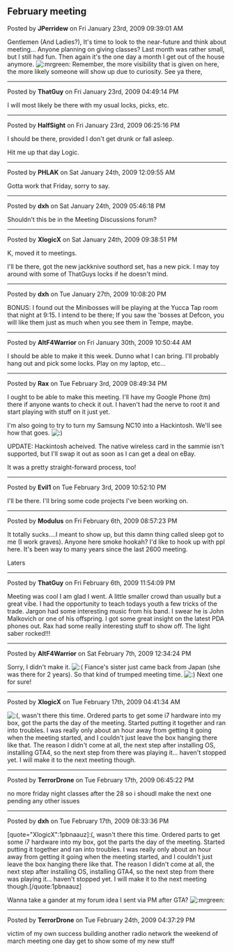 ## February meeting
Posted by **JPerridew** on Fri January 23rd, 2009 09:39:01 AM

Gentlemen (And Ladies?),
It's time to look to the near-future and think about meeting...
Anyone planning on giving classes?  Last month was rather small, but I still had fun.  Then again it's the one day a month I get out of the house anymore.  <!-- s:mrgreen: --><img src="{SMILIES_PATH}/icon_mrgreen.gif" alt=":mrgreen:" title="Mr. Green" /><!-- s:mrgreen: --> 
Remember, the more visibility that is given on here, the more likely someone will show up due to curiosity.
See ya there,

--------------------------------------------------------------------------------

Posted by **ThatGuy** on Fri January 23rd, 2009 04:49:14 PM

I will most likely be there with my usual locks, picks, etc.

--------------------------------------------------------------------------------

Posted by **HalfSight** on Fri January 23rd, 2009 06:25:16 PM

I should be there, provided I don't get drunk or fall asleep.

Hit me up that day Logic.

--------------------------------------------------------------------------------

Posted by **PHLAK** on Sat January 24th, 2009 12:09:55 AM

Gotta work that Friday, sorry to say.

--------------------------------------------------------------------------------

Posted by **dxh** on Sat January 24th, 2009 05:46:18 PM

Shouldn't this be in the Meeting Discussions forum?

--------------------------------------------------------------------------------

Posted by **XlogicX** on Sat January 24th, 2009 09:38:51 PM

K, moved it to meetings.

I'll be there, got the new jackknive southord set, has a new pick. I may toy around with some of ThatGuys locks if he doesn't mind.

--------------------------------------------------------------------------------

Posted by **dxh** on Tue January 27th, 2009 10:08:20 PM

BONUS: I found out the Minibosses will be playing at the Yucca Tap room that night at 9:15.  I intend to be there; If you saw the 'bosses at Defcon, you will like them just as much when you see them in Tempe, maybe.

--------------------------------------------------------------------------------

Posted by **AltF4Warrior** on Fri January 30th, 2009 10:50:44 AM

I should be able to make it this week. Dunno what I can bring. I'll probably hang out and pick some locks. Play on my laptop, etc...

--------------------------------------------------------------------------------

Posted by **Rax** on Tue February 3rd, 2009 08:49:34 PM

I ought to be able to make this meeting. I'll have my Google Phone (tm) there if anyone wants to check it out. I haven't had the nerve to root it and start playing with stuff on it just yet.

I'm also going to try to turn my Samsung NC10 into a Hackintosh. We'll see how that goes. <!-- s:) --><img src="{SMILIES_PATH}/icon_e_smile.gif" alt=":)" title="Smile" /><!-- s:) -->


UPDATE: Hackintosh acheived. The native wireless card in the sammie isn't supported, but I'll swap it out as soon as I can get a deal on eBay. 

It was a pretty straight-forward process, too!

--------------------------------------------------------------------------------

Posted by **Evil1** on Tue February 3rd, 2009 10:52:10 PM

I'll be there. I'll bring some code projects I've been working on.

--------------------------------------------------------------------------------

Posted by **Modulus** on Fri February 6th, 2009 08:57:23 PM

It totally sucks....I meant to show up, but this damn thing called sleep got to me (I work graves).  Anyone here smoke hookah?  I'd like to hook up with ppl here.  It's been way to many years since the last 2600 meeting. 

Laters

--------------------------------------------------------------------------------

Posted by **ThatGuy** on Fri February 6th, 2009 11:54:09 PM

Meeting was cool I am glad I went. A little smaller crowd than usually but a great vibe. I had the opportunity to teach todays youth a few tricks of the trade. Jargon had some interesting music from his band. I swear he is John Malkovich or one of his offspring. I got some great insight on the latest PDA phones out. Rax had some really interesting  stuff to show off. The light saber rocked!!!

--------------------------------------------------------------------------------

Posted by **AltF4Warrior** on Sat February 7th, 2009 12:34:24 PM

Sorry, I didn't make it. <!-- s:( --><img src="{SMILIES_PATH}/icon_e_sad.gif" alt=":(" title="Sad" /><!-- s:( --> Fiance's sister just came back from Japan (she was there for 2 years). So that kind of trumped meeting time. <!-- s:) --><img src="{SMILIES_PATH}/icon_e_smile.gif" alt=":)" title="Smile" /><!-- s:) --> Next one for sure!

--------------------------------------------------------------------------------

Posted by **XlogicX** on Tue February 17th, 2009 04:41:34 AM

<!-- s:( --><img src="{SMILIES_PATH}/icon_e_sad.gif" alt=":(" title="Sad" /><!-- s:( -->, wasn't there this time. Ordered parts to get some i7 hardware into my box, got the parts the day of the meeting. Started putting it together and ran into troubles. I was really only about an hour away from getting it going when the meeting started, and I couldn't just leave the box hanging there like that. The reason I didn't come at all, the next step after installing OS, installing GTA4, so the next step from there was playing it... haven't stopped yet. I will make it to the next meeting though.

--------------------------------------------------------------------------------

Posted by **TerrorDrone** on Tue February 17th, 2009 06:45:22 PM

no more friday night classes after the 28 so i shoudl make the next one pending any other issues

--------------------------------------------------------------------------------

Posted by **dxh** on Tue February 17th, 2009 08:33:36 PM

[quote="XlogicX":1pbnaauz]:(, wasn't there this time. Ordered parts to get some i7 hardware into my box, got the parts the day of the meeting. Started putting it together and ran into troubles. I was really only about an hour away from getting it going when the meeting started, and I couldn't just leave the box hanging there like that. The reason I didn't come at all, the next step after installing OS, installing GTA4, so the next step from there was playing it... haven't stopped yet. I will make it to the next meeting though.[/quote:1pbnaauz]

Wanna take a gander at my forum idea I sent via PM after GTA?  <!-- s:mrgreen: --><img src="{SMILIES_PATH}/icon_mrgreen.gif" alt=":mrgreen:" title="Mr. Green" /><!-- s:mrgreen: -->

--------------------------------------------------------------------------------

Posted by **TerrorDrone** on Tue February 24th, 2009 04:37:29 PM

victim of my own success 
building another radio network the weekend of march meeting 
one day get to show some of my new stuff
